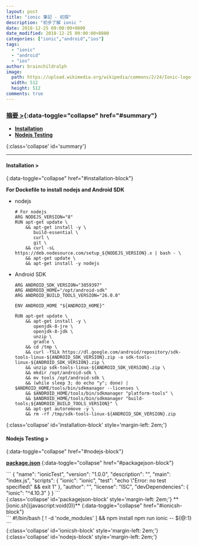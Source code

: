 ```yaml
---
layout: post
title: "ionic 筆記 - 初探"
description: "初步了解 ionic "
date: 2018-12-25 09:00:00+0800
date_modified: 2018-12-25 09:00:00+0800
categories: ["ionic","android","ios"]
tags:
  - "ionic"
  - "android"
  - "ios"
author: brainchildralph
image:
  path: https://upload.wikimedia.org/wikipedia/commons/2/24/Ionic-logo-landscape.svg
  width: 512
  height: 512
comments: true
---
```


### **[摘要 >](){:data-toggle="collapse" href="#summary"}**

<div markdown="1">

*   **[Installation](#installation-)**
*   **[Nodejs Testing](#nodejs-testing-)**

</div>{:class='collapse' id='summary'}

------    

#### **Installation >**
{:data-toggle="collapse" href="#installation-block"}

<div markdown="1">

**For Dockefile to install nodejs and Android SDK**

+   nodejs
    ```
    # For nodejs
    ARG NODEJS_VERSION="8"
    RUN apt-get update \
        && apt-get install -y \
           build-essential \
           curl \
           git \
        && curl -sL https://deb.nodesource.com/setup_${NODEJS_VERSION}.x | bash - \
        && apt-get update \
        && apt-get install -y nodejs
    ```


+   Android SDK
    ```
    ARG ANDROID_SDK_VERSION="3859397"
    ARG ANDROID_HOME="/opt/android-sdk"
    ARG ANDROID_BUILD_TOOLS_VERSION="26.0.0"
    
    ENV ANDROID_HOME "${ANDROID_HOME}"
    
    RUN apt-get update \
        && apt-get install -y \
           openjdk-8-jre \
           openjdk-8-jdk \
           unzip \
           gradle \
        && cd /tmp \
        && curl -fSLk https://dl.google.com/android/repository/sdk-tools-linux-${ANDROID_SDK_VERSION}.zip -o sdk-tools-linux-${ANDROID_SDK_VERSION}.zip \
        && unzip sdk-tools-linux-${ANDROID_SDK_VERSION}.zip \
        && mkdir /opt/android-sdk \
        && mv tools /opt/android-sdk \
        && (while sleep 3; do echo "y"; done) | $ANDROID_HOME/tools/bin/sdkmanager --licenses \
        && $ANDROID_HOME/tools/bin/sdkmanager "platform-tools" \
        && $ANDROID_HOME/tools/bin/sdkmanager "build-tools;${ANDROID_BUILD_TOOLS_VERSION}" \
        && apt-get autoremove -y \
        && rm -rf /tmp/sdk-tools-linux-${ANDROID_SDK_VERSION}.zip
    ```

</div>{:class='collapse' id='installation-block' style='margin-left: 2em;'}


#### **Nodejs Testing >**
{:data-toggle="collapse" href="#nodejs-block"}

<div markdown="1">

**[package.json](javascript:void(0))**
{:data-toggle="collapse" href="#packagejson-block"}
<div markdown="1">
```
{
  "name": "ionicTest",
  "version": "1.0.0",
  "description": "", 
  "main": "index.js",
  "scripts": {
    "ionic": "ionic",
    "test": "echo \"Error: no test specified\" && exit 1"
  },
  "author": "",
  "license": "ISC",
  "devDependencies": {
    "ionic": "^4.10.3"
  }
} 
```
</div>{:class='collapse' id='packagejson-block' style='margin-left: 2em;'}
**[ionic.sh](javascript:void(0))**
{:data-toggle="collapse" href="#ionicsh-block"}
<div markdown="1">
```
#!/bin/bash
[ ! -d 'node_modules' ] && npm install
npm run ionic -- ${@:1}
```
</div>{:class='collapse' id='ionicsh-block' style='margin-left: 2em;'}

</div>{:class='collapse' id='nodejs-block' style='margin-left: 2em;'}


